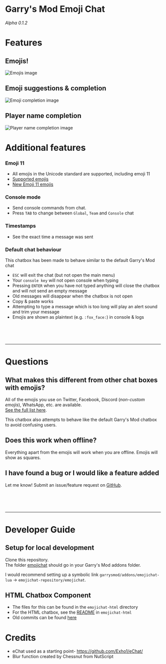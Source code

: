 # Garry's Mod Emoji Chat
_Alpha 0.1.2_

# Features

## Emojis!

![Emojis image](https://i.imgur.com/azcGqAk.png)

## Emoji suggestions & completion

![Emoji completion image](https://i.imgur.com/YLAvtWk.gif)


## Player name completion
![Player name completion image](https://i.imgur.com/QIDZkwH.gif)

# Additional features
### Emoji 11
* All emojis in the Unicode standard are supported, including emoji 11
* [Supported emojis](https://emojipedia.org/)
* [New Emoji 11 emojis](https://emojipedia.org/unicode-11.0/)

### Console mode
* Send console commands from chat.
* Press `TAB` to change between `Global`, `Team` and `Console` chat

### Timestamps
* See the exact time a message was sent

### Default chat behaviour
This chatbox has been made to behave similar to the default Garry's Mod chat
* `ESC` will exit the chat (but not open the main menu)
* Your `console key` will not open console when typing
* Pressing `ENTER` when you have not typed anything will close the chatbox and will not send an empty message
* Old messages will disappear when the chatbox is not open
* Copy & paste works
* Attempting to type a message which is too long will play an alert sound and trim your message
* Emojis are shown as plaintext (e.g. `:fox_face:`) in console & logs

<br><br><br>

---


# Questions
## What makes this different from other chat boxes with emojis?
All of the emojis you use on Twitter, Facebook, Discord (_non-custom emojis_), WhatsApp, etc. are available.<br>
[See the full list here](https://emojipedia.org/).

This chatbox also attempts to behave like the default Garry's Mod chatbox to avoid confusing users.

## Does this work when offline?
Everything apart from the emojis will work when you are offline. Emojis will show as squares.

## I have found a bug or I would like a feature added
Let me know! Submit an issue/feature request on [GitHub](https://github.com/BadgerCode/emojichat/issues).

<br><br><br>

---

# Developer Guide
## Setup for local development
Clone this repository.<br>
The folder [emojichat](/emojichat) should go in your Garry's Mod addons folder.

I would recommend setting up a symbolic link `garrysmod/addons/emojichat-lua` -> `emojichat-repository/emojichat`.


## HTML Chatbox Component
* The files for this can be found in the `emojichat-html` directory
* For the HTML chatbox, see the [README](/emojichat-html/README.md) in `emojichat-html`
* Old commits can be found [here](https://github.com/BadgerCode/emojichat-html)





# Credits
* eChat used as a starting point- https://github.com/Exho1/eChat/
* Blur function created by Chessnut from NutScript
